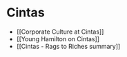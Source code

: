 # Cintas

- [[Corporate Culture at Cintas]]
- [[Young Hamilton on Cintas]]
- [[Cintas - Rags to Riches summary]]
